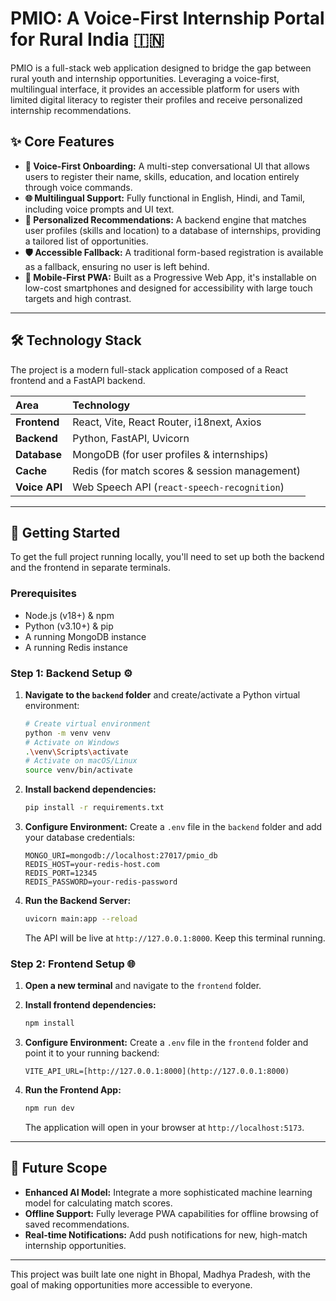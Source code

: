 # PMIO: A Voice-First Internship Portal for Rural India 🇮🇳

PMIO is a full-stack web application designed to bridge the gap between rural youth and internship opportunities. Leveraging a voice-first, multilingual interface, it provides an accessible platform for users with limited digital literacy to register their profiles and receive personalized internship recommendations.



## ✨ Core Features

* **🎤 Voice-First Onboarding:** A multi-step conversational UI that allows users to register their name, skills, education, and location entirely through voice commands.
* **🌐 Multilingual Support:** Fully functional in English, Hindi, and Tamil, including voice prompts and UI text.
* **🤖 Personalized Recommendations:** A backend engine that matches user profiles (skills and location) to a database of internships, providing a tailored list of opportunities.
* **🛡️ Accessible Fallback:** A traditional form-based registration is available as a fallback, ensuring no user is left behind.
* **📱 Mobile-First PWA:** Built as a Progressive Web App, it's installable on low-cost smartphones and designed for accessibility with large touch targets and high contrast.

---

## 🛠️ Technology Stack

The project is a modern full-stack application composed of a React frontend and a FastAPI backend.

| Area      | Technology                                    |
| :-------- | :-------------------------------------------- |
| **Frontend** | React, Vite, React Router, i18next, Axios     |
| **Backend** | Python, FastAPI, Uvicorn                      |
| **Database** | MongoDB (for user profiles & internships)     |
| **Cache** | Redis (for match scores & session management) |
| **Voice API** | Web Speech API (`react-speech-recognition`)   |

---

## 🚀 Getting Started

To get the full project running locally, you'll need to set up both the backend and the frontend in separate terminals.

### Prerequisites

* Node.js (v18+) & npm
* Python (v3.10+) & pip
* A running MongoDB instance
* A running Redis instance

### Step 1: Backend Setup ⚙️

1.  **Navigate to the `backend` folder** and create/activate a Python virtual environment:
    ```bash
    # Create virtual environment
    python -m venv venv
    # Activate on Windows
    .\venv\Scripts\activate
    # Activate on macOS/Linux
    source venv/bin/activate
    ```

2.  **Install backend dependencies:**
    ```bash
    pip install -r requirements.txt
    ```

3.  **Configure Environment:** Create a `.env` file in the `backend` folder and add your database credentials:
    ```
    MONGO_URI=mongodb://localhost:27017/pmio_db
    REDIS_HOST=your-redis-host.com
    REDIS_PORT=12345
    REDIS_PASSWORD=your-redis-password
    ```

4.  **Run the Backend Server:**
    ```bash
    uvicorn main:app --reload
    ```
    The API will be live at `http://127.0.0.1:8000`. Keep this terminal running.

### Step 2: Frontend Setup 🌐

1.  **Open a new terminal** and navigate to the `frontend` folder.

2.  **Install frontend dependencies:**
    ```bash
    npm install
    ```

3.  **Configure Environment:** Create a `.env` file in the `frontend` folder and point it to your running backend:
    ```
    VITE_API_URL=[http://127.0.0.1:8000](http://127.0.0.1:8000)
    ```

4.  **Run the Frontend App:**
    ```bash
    npm run dev
    ```
    The application will open in your browser at `http://localhost:5173`.

---

## 🔮 Future Scope

* **Enhanced AI Model:** Integrate a more sophisticated machine learning model for calculating match scores.
* **Offline Support:** Fully leverage PWA capabilities for offline browsing of saved recommendations.
* **Real-time Notifications:** Add push notifications for new, high-match internship opportunities.

---

This project was built late one night in Bhopal, Madhya Pradesh, with the goal of making opportunities more accessible to everyone.
